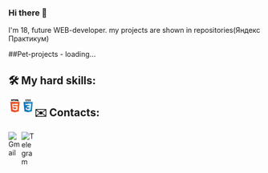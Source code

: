 ### Hi there 👋
I'm 18, future WEB-developer.
my projects are shown in repositories(Яндекс Практикум)


##Pet-projects - loading...

## 🛠 My hard skills:
[<img src="https://raw.githubusercontent.com/github/explore/80688e429a7d4ef2fca1e82350fe8e3517d3494d/topics/html/html.png" align="left" width="26" alt="HTML5">]()
[<img src="https://raw.githubusercontent.com/github/explore/80688e429a7d4ef2fca1e82350fe8e3517d3494d/topics/css/css.png" align="left" width="26" alt="CSS">]() 

## ✉️ Contacts: 
[<img src="https://cdn-icons-png.flaticon.com/512/5968/5968534.png" align="left" width="26" alt="Gmail">](mailto:egormaltsev2412@gmail.com)
[<img src="https://cdn-icons-png.flaticon.com/512/2111/2111646.png" align="left" width="26" alt="Telegram">](https://t.me/ikorka01)
